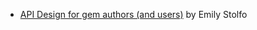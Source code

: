 * [API Design for gem authors (and users)](https://www.youtube.com/watch?v=ieiAyfTwekA) by Emily Stolfo
